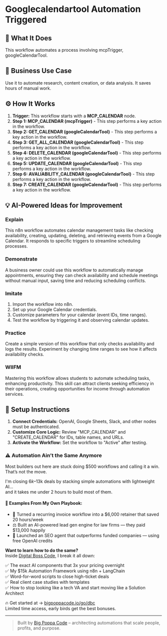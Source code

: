 # Googlecalendartool Automation Triggered

## 🚀 What It Does
This workflow automates a process involving mcpTrigger, googleCalendarTool.

## 💼 Business Use Case
Use it to automate research, content creation, or data analysis. It saves hours of manual work.

## ⚙️ How It Works
1.  **Trigger:** This workflow starts with a **MCP_CALENDAR** node.
2. **Step 1: MCP_CALENDAR (mcpTrigger)** - This step performs a key action in the workflow.
3. **Step 2: GET_CALENDAR (googleCalendarTool)** - This step performs a key action in the workflow.
4. **Step 3: GET_ALL_CALENDAR (googleCalendarTool)** - This step performs a key action in the workflow.
5. **Step 4: DELETE_CALENDAR (googleCalendarTool)** - This step performs a key action in the workflow.
6. **Step 5: UPDATE_CALENDAR (googleCalendarTool)** - This step performs a key action in the workflow.
7. **Step 6: AVALIABILITY_CALENDAR (googleCalendarTool)** - This step performs a key action in the workflow.
8. **Step 7: CREATE_CALENDAR (googleCalendarTool)** - This step performs a key action in the workflow.

## 💡 AI-Powered Ideas for Improvement
### Explain
This n8n workflow automates calendar management tasks like checking availability, creating, updating, deleting, and retrieving events from a Google Calendar. It responds to specific triggers to streamline scheduling processes.

### Demonstrate
A business owner could use this workflow to automatically manage appointments, ensuring they can check availability and schedule meetings without manual input, saving time and reducing scheduling conflicts.

### Imitate
1. Import the workflow into n8n.
2. Set up your Google Calendar credentials.
3. Customize parameters for your calendar (event IDs, time ranges).
4. Test the workflow by triggering it and observing calendar updates.

### Practice
Create a simple version of this workflow that only checks availability and logs the results. Experiment by changing time ranges to see how it affects availability checks.

### WIIFM
Mastering this workflow allows students to automate scheduling tasks, enhancing productivity. This skill can attract clients seeking efficiency in their operations, creating opportunities for income through automation services.

## 🔧 Setup Instructions
1. **Connect Credentials:** OpenAI, Google Sheets, Slack, and other nodes must be authenticated.
2. **Customize Core Logic:** Review "MCP_CALENDAR" and "CREATE_CALENDAR" for IDs, table names, and URLs.
3. **Activate the Workflow:** Set the workflow to "Active" after testing.

### ⚠️ Automation Ain’t the Same Anymore

Most builders out here are stuck doing $500 workflows and calling it a win.  
That’s not the move.  

I'm closing $6k–$13k deals by stacking simple automations with lightweight AI...  
and it takes me under 2 hours to build most of them.

#### 🧠 Examples From My Own Playbook:
- 🔁 Turned a recurring invoice workflow into a $6,000 retainer that saved 20 hours/week  
- ⚖️ Built an AI-powered lead gen engine for law firms — they paid $13,000 happily  
- 🚀 Launched an SEO agent that outperforms funded companies — using free OpenAI credits  

**Want to learn how to do the same?**  
Inside [Digital Boss Code](https://bigpoppacode.io/go/dbc), I break it all down:

✅ The exact AI components that 3x your pricing overnight  
✅ My $15k Automation Framework using n8n + LangChain  
✅ Word-for-word scripts to close high-ticket deals  
✅ Real client case studies with templates  
✅ How to stop looking like a tech VA and start moving like a Solution Architect  

🔥 Get started at → [bigpoppacode.io/go/dbc](https://bigpoppacode.io/go/dbc)  
Limited time access, early birds get the best bonuses.

---
> Built by [Big Poppa Code](https://bigpoppacode.io) – architecting automations that scale people, profits, and purpose.
